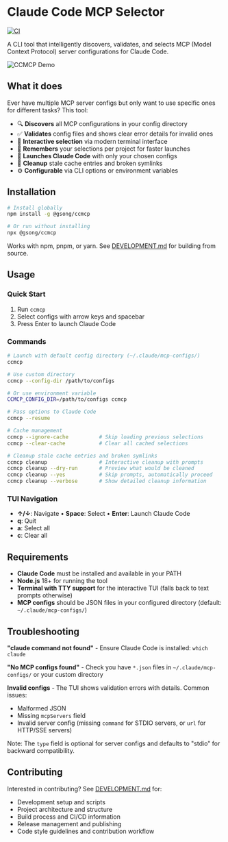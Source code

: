 # Claude Code MCP Selector

[![CI](https://github.com/gsong/ccmcp/actions/workflows/ci.yml/badge.svg?branch=main)](https://github.com/gsong/ccmcp/actions/workflows/ci.yml)

A CLI tool that intelligently discovers, validates, and selects MCP (Model Context Protocol) server configurations for Claude Code.

![CCMCP Demo](./assets/ccmcp.gif)

## What it does

Ever have multiple MCP server configs but only want to use specific ones for different tasks? This tool:

- 🔍 **Discovers** all MCP configurations in your config directory
- ✅ **Validates** config files and shows clear error details for invalid ones
- 🎯 **Interactive selection** via modern terminal interface
- 💾 **Remembers** your selections per project for faster launches
- 🚀 **Launches Claude Code** with only your chosen configs
- 🧹 **Cleanup** stale cache entries and broken symlinks
- ⚙️ **Configurable** via CLI options or environment variables

## Installation

```bash
# Install globally
npm install -g @gsong/ccmcp

# Or run without installing
npx @gsong/ccmcp
```

Works with npm, pnpm, or yarn. See [DEVELOPMENT.md](DEVELOPMENT.md) for building from source.

## Usage

### Quick Start

1. Run `ccmcp`
2. Select configs with arrow keys and spacebar
3. Press Enter to launch Claude Code

### Commands

```bash
# Launch with default config directory (~/.claude/mcp-configs/)
ccmcp

# Use custom directory
ccmcp --config-dir /path/to/configs

# Or use environment variable
CCMCP_CONFIG_DIR=/path/to/configs ccmcp

# Pass options to Claude Code
ccmcp --resume

# Cache management
ccmcp --ignore-cache          # Skip loading previous selections
ccmcp --clear-cache           # Clear all cached selections

# Cleanup stale cache entries and broken symlinks
ccmcp cleanup                 # Interactive cleanup with prompts
ccmcp cleanup --dry-run       # Preview what would be cleaned
ccmcp cleanup --yes           # Skip prompts, automatically proceed
ccmcp cleanup --verbose       # Show detailed cleanup information
```

### TUI Navigation

- **↑/↓**: Navigate • **Space**: Select • **Enter**: Launch Claude Code
- **q**: Quit
- **a**: Select all
- **c**: Clear all

## Requirements

- **Claude Code** must be installed and available in your PATH
- **Node.js** 18+ for running the tool
- **Terminal with TTY support** for the interactive TUI (falls back to text prompts otherwise)
- **MCP configs** should be JSON files in your configured directory (default: `~/.claude/mcp-configs/`)

## Troubleshooting

**"claude command not found"** - Ensure Claude Code is installed: `which claude`

**"No MCP configs found"** - Check you have `*.json` files in `~/.claude/mcp-configs/` or your custom directory

**Invalid configs** - The TUI shows validation errors with details. Common issues:

- Malformed JSON
- Missing `mcpServers` field
- Invalid server config (missing `command` for STDIO servers, or `url` for HTTP/SSE servers)

Note: The `type` field is optional for server configs and defaults to "stdio" for backward compatibility.

## Contributing

Interested in contributing? See [DEVELOPMENT.md](DEVELOPMENT.md) for:

- Development setup and scripts
- Project architecture and structure
- Build process and CI/CD information
- Release management and publishing
- Code style guidelines and contribution workflow
